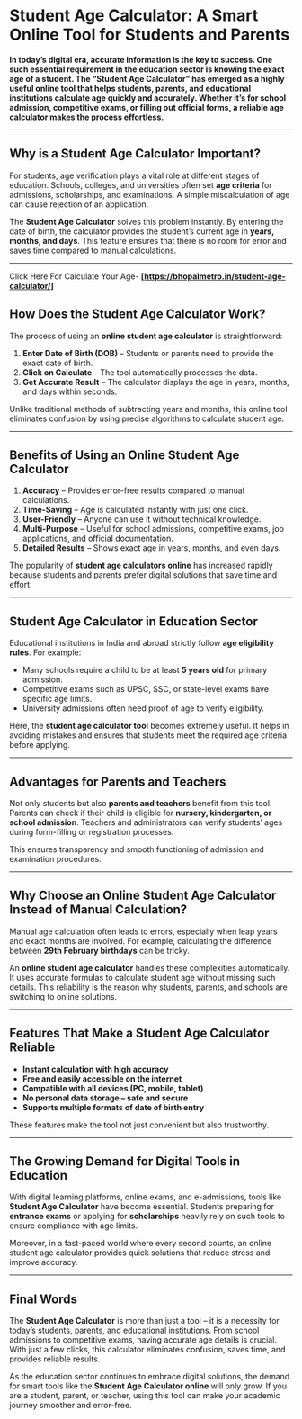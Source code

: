 # Student Age Calculator: A Smart Online Tool for Students and Parents  

**In today’s digital era, accurate information is the key to success. One such essential requirement in the education sector is knowing the exact age of a student. The “Student Age Calculator” has emerged as a highly useful online tool that helps students, parents, and educational institutions calculate age quickly and accurately. Whether it’s for school admission, competitive exams, or filling out official forms, a reliable age calculator makes the process effortless.**

---

## Why is a Student Age Calculator Important?  

For students, age verification plays a vital role at different stages of education. Schools, colleges, and universities often set **age criteria** for admissions, scholarships, and examinations. A simple miscalculation of age can cause rejection of an application.  

The **Student Age Calculator** solves this problem instantly. By entering the date of birth, the calculator provides the student’s current age in **years, months, and days**. This feature ensures that there is no room for error and saves time compared to manual calculations.  

---
Click Here For Calculate Your Age- **[https://bhopalmetro.in/student-age-calculator/]**

## How Does the Student Age Calculator Work?  

The process of using an **online student age calculator** is straightforward:  

1. **Enter Date of Birth (DOB)** – Students or parents need to provide the exact date of birth.  
2. **Click on Calculate** – The tool automatically processes the data.  
3. **Get Accurate Result** – The calculator displays the age in years, months, and days within seconds.  

Unlike traditional methods of subtracting years and months, this online tool eliminates confusion by using precise algorithms to calculate student age.  

---

## Benefits of Using an Online Student Age Calculator  

1. **Accuracy** – Provides error-free results compared to manual calculations.  
2. **Time-Saving** – Age is calculated instantly with just one click.  
3. **User-Friendly** – Anyone can use it without technical knowledge.  
4. **Multi-Purpose** – Useful for school admissions, competitive exams, job applications, and official documentation.  
5. **Detailed Results** – Shows exact age in years, months, and even days.  

The popularity of **student age calculators online** has increased rapidly because students and parents prefer digital solutions that save time and effort.  

---

## Student Age Calculator in Education Sector  

Educational institutions in India and abroad strictly follow **age eligibility rules**. For example:  

- Many schools require a child to be at least **5 years old** for primary admission.  
- Competitive exams such as UPSC, SSC, or state-level exams have specific age limits.  
- University admissions often need proof of age to verify eligibility.  

Here, the **student age calculator tool** becomes extremely useful. It helps in avoiding mistakes and ensures that students meet the required age criteria before applying.  

---

## Advantages for Parents and Teachers  

Not only students but also **parents and teachers** benefit from this tool. Parents can check if their child is eligible for **nursery, kindergarten, or school admission**. Teachers and administrators can verify students’ ages during form-filling or registration processes.  

This ensures transparency and smooth functioning of admission and examination procedures.  

---

## Why Choose an Online Student Age Calculator Instead of Manual Calculation?  

Manual age calculation often leads to errors, especially when leap years and exact months are involved. For example, calculating the difference between **29th February birthdays** can be tricky.  

An **online student age calculator** handles these complexities automatically. It uses accurate formulas to calculate student age without missing such details. This reliability is the reason why students, parents, and schools are switching to online solutions.  

---

## Features That Make a Student Age Calculator Reliable  

- **Instant calculation with high accuracy**  
- **Free and easily accessible on the internet**  
- **Compatible with all devices (PC, mobile, tablet)**  
- **No personal data storage – safe and secure**  
- **Supports multiple formats of date of birth entry**  

These features make the tool not just convenient but also trustworthy.  

---

## The Growing Demand for Digital Tools in Education  

With digital learning platforms, online exams, and e-admissions, tools like **Student Age Calculator** have become essential. Students preparing for **entrance exams** or applying for **scholarships** heavily rely on such tools to ensure compliance with age limits.  

Moreover, in a fast-paced world where every second counts, an online student age calculator provides quick solutions that reduce stress and improve accuracy.  

---

## Final Words  

The **Student Age Calculator** is more than just a tool – it is a necessity for today’s students, parents, and educational institutions. From school admissions to competitive exams, having accurate age details is crucial. With just a few clicks, this calculator eliminates confusion, saves time, and provides reliable results.  

As the education sector continues to embrace digital solutions, the demand for smart tools like the **Student Age Calculator online** will only grow. If you are a student, parent, or teacher, using this tool can make your academic journey smoother and error-free. 
